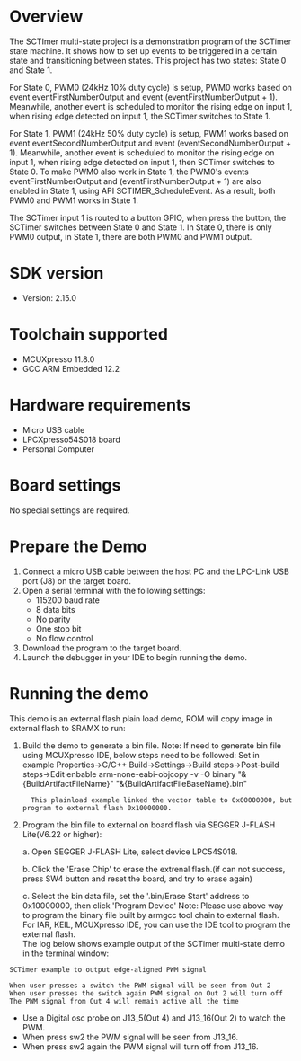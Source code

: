 Overview
========
The SCTImer multi-state project is a demonstration program of the SCTimer state machine. It shows how to set up events to be triggered in a certain state
and transitioning between states.
This project has two states: State 0 and State 1.

For State 0, PWM0 (24kHz 10% duty cycle) is setup, PWM0 works based on event eventFirstNumberOutput
and event (eventFirstNumberOutput + 1). Meanwhile, another event is scheduled to monitor the rising edge on input 1,
when rising edge detected on input 1, the SCTimer switches to State 1.

For State 1, PWM1 (24kHz 50% duty cycle) is setup, PWM1 works based on event eventSecondNumberOutput
and event (eventSecondNumberOutput + 1). Meanwhile, another event is scheduled to monitor the rising edge on input 1,
when rising edge detected on input 1, then SCTimer switches to State 0. To make PWM0 also work in State 1, the PWM0's
events eventFirstNumberOutput and (eventFirstNumberOutput + 1) are also enabled in State 1, using API
SCTIMER_ScheduleEvent. As a result, both PWM0 and PWM1 works in State 1.

The SCTimer input 1 is routed to a button GPIO, when press the button, the SCTimer switches between State 0 and State 1.
In State 0, there is only PWM0 output, in State 1, there are both PWM0 and PWM1 output.

SDK version
===========
- Version: 2.15.0

Toolchain supported
===================
- MCUXpresso  11.8.0
- GCC ARM Embedded  12.2

Hardware requirements
=====================
- Micro USB cable
- LPCXpresso54S018 board
- Personal Computer

Board settings
==============
No special settings are required.

Prepare the Demo
================
1.  Connect a micro USB cable between the host PC and the LPC-Link USB port (J8) on the target board.
2.  Open a serial terminal with the following settings:
    - 115200 baud rate
    - 8 data bits
    - No parity
    - One stop bit
    - No flow control
3.  Download the program to the target board.
4.  Launch the debugger in your IDE to begin running the demo.

Running the demo
================
This demo is an external flash plain load demo, ROM will copy image in external flash to SRAMX to run:
1. Build the demo to generate a bin file.
   Note: If need to generate bin file using MCUXpresso IDE, below steps need to be followed:
         Set in example Properties->C/C++ Build->Settings->Build steps->Post-build steps->Edit
         enbable arm-none-eabi-objcopy -v -O binary "&{BuildArtifactFileName}" "&{BuildArtifactFileBaseName}.bin" 
         
         This plainload example linked the vector table to 0x00000000, but program to external flash 0x10000000.

2. Program the bin file to external on board flash via SEGGER J-FLASH Lite(V6.22 or higher):

   a. Open SEGGER J-FLASH Lite, select device LPC54S018.

   b. Click the 'Erase Chip' to erase the extrenal flash.(if can not success, press SW4 button and reset the board, and try to erase again)

   c. Select the bin data file, set the '.bin/Erase Start' address to 0x10000000, then click 'Program Device'
Note: Please use above way to program the binary file built by armgcc tool chain to external flash. 
      For IAR, KEIL, MCUXpresso IDE, you can use the IDE tool to program the external flash.  
The log below shows example output of the SCTimer multi-state demo in the terminal window:
~~~~~~~~~~~~~~~~~~~~~~~~~~~~~~~~~~~
SCTimer example to output edge-aligned PWM signal

When user presses a switch the PWM signal will be seen from Out 2
When user presses the switch again PWM signal on Out 2 will turn off
The PWM signal from Out 4 will remain active all the time
~~~~~~~~~~~~~~~~~~~~~~~~~~~~~~~~~~~
- Use a Digital osc probe on J13_5(Out 4) and J13_16(Out 2) to watch the PWM.
- When press sw2 the PWM signal will be seen from J13_16.
- When press sw2 again the PWM signal will turn off from J13_16.

